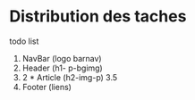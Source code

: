 # Distribution des taches

todo list
1. NavBar (logo barnav)
2. Header (h1- p-bgimg)
3. 2 * Article (h2-img-p)
3.5 
4. Footer (liens)


